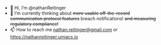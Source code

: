 - 👋 Hi, I’m @nathanReitinger
- 🌱 I’m currently thinking about ~~more usable off-the-record communication protocol features~~ breach notifications! ~~and measuring regulatory compliance!~~
- 📫 How to reach me nathan.reitinger@gmail.com or https://nathanreitinger.umiacs.io
